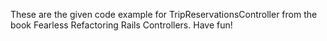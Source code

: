 These are the given code example for TripReservationsController from the book Fearless Refactoring Rails Controllers. Have fun!
